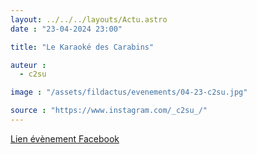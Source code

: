 ```yaml
---
layout: ../../../layouts/Actu.astro
date : "23-04-2024 23:00"

title: "Le Karaoké des Carabins"

auteur :
  - c2su

image : "/assets/fildactus/evenements/04-23-c2su.jpg"

source : "https://www.instagram.com/_c2su_/"
---
```


[Lien évènement Facebook](https://www.facebook.com/events/s/le-karakoe-des-karabins/441661641652515/)